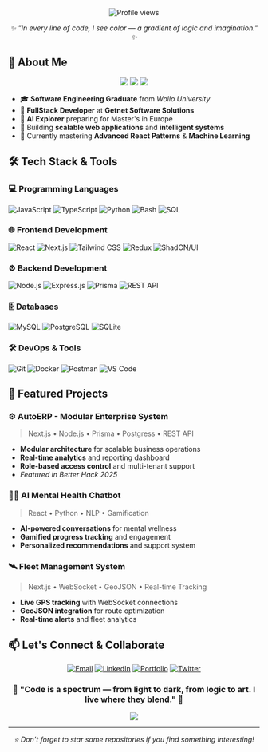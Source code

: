 

<div align="center">



<!-- Visitor Counter -->
<img src="https://komarev.com/ghpvc/?username=abinetshegaw&label=Profile+Views&color=8B5CF6&style=flat-square" alt="Profile views" />

<!-- Quote -->
<p>
  <i>✨ "In every line of code, I see color — a gradient of logic and imagination." ✨</i>
</p>

</div>



## 🎯 About Me

<p align="center">
  <img src="https://img.shields.io/badge/Software_Engineer-8B5CF6?style=for-the-badge&logo=atom&logoColor=white" />
  <img src="https://img.shields.io/badge/FullStack_Developer-00AEEF?style=for-the-badge&logo=fullstack&logoColor=white" />
  <img src="https://img.shields.io/badge/AI_Explorer-10B981?style=for-the-badge&logo=ai&logoColor=white" />
</p>

- 🎓 **Software Engineering Graduate** from *Wollo University* 
- 💼 **FullStack Developer** at **Getnet Software Solutions**
- 🔮 **AI Explorer** preparing for Master's in Europe
- 🚀 Building **scalable web applications** and **intelligent systems**
- 🌱 Currently mastering **Advanced React Patterns** & **Machine Learning**


## 🛠️ Tech Stack & Tools

### 💻 Programming Languages
![JavaScript](https://img.shields.io/badge/JavaScript-F7DF1E?style=for-the-badge&logo=javascript&logoColor=black)
![TypeScript](https://img.shields.io/badge/TypeScript-007ACC?style=for-the-badge&logo=typescript&logoColor=white)
![Python](https://img.shields.io/badge/Python-3776AB?style=for-the-badge&logo=python&logoColor=white)
![Bash](https://img.shields.io/badge/Shell_Script-4EAA25?style=for-the-badge&logo=gnu-bash&logoColor=white)
![SQL](https://img.shields.io/badge/SQL-4479A1?style=for-the-badge&logo=postgresql&logoColor=white)

### 🌐 Frontend Development
![React](https://img.shields.io/badge/React-20232A?style=for-the-badge&logo=react&logoColor=61DAFB)
![Next.js](https://img.shields.io/badge/Next.js-000000?style=for-the-badge&logo=nextdotjs&logoColor=white)
![Tailwind CSS](https://img.shields.io/badge/Tailwind_CSS-38B2AC?style=for-the-badge&logo=tailwind-css&logoColor=white)
![Redux](https://img.shields.io/badge/Redux-764ABC?style=for-the-badge&logo=redux&logoColor=white)
![ShadCN/UI](https://img.shields.io/badge/ShadCN/UI-000000?style=for-the-badge&logo=ui&logoColor=white)

### ⚙️ Backend Development
![Node.js](https://img.shields.io/badge/Node.js-339933?style=for-the-badge&logo=nodedotjs&logoColor=white)
![Express.js](https://img.shields.io/badge/Express.js-000000?style=for-the-badge&logo=express&logoColor=white)
![Prisma](https://img.shields.io/badge/Prisma-2D3748?style=for-the-badge&logo=prisma&logoColor=white)
![REST API](https://img.shields.io/badge/REST_API-FF6C37?style=for-the-badge&logo=api&logoColor=white)

### 🗄️ Databases
![MySQL](https://img.shields.io/badge/MySQL-4479A1?style=for-the-badge&logo=mysql&logoColor=white)
![PostgreSQL](https://img.shields.io/badge/PostgreSQL-4169E1?style=for-the-badge&logo=postgresql&logoColor=white)
![SQLite](https://img.shields.io/badge/SQLite-003B57?style=for-the-badge&logo=sqlite&logoColor=white)

### 🛠️ DevOps & Tools
![Git](https://img.shields.io/badge/Git-F05032?style=for-the-badge&logo=git&logoColor=white)
![Docker](https://img.shields.io/badge/Docker-2496ED?style=for-the-badge&logo=docker&logoColor=white)
![Postman](https://img.shields.io/badge/Postman-FF6C37?style=for-the-badge&logo=postman&logoColor=white)
![VS Code](https://img.shields.io/badge/VS_Code-007ACC?style=for-the-badge&logo=visual-studio-code&logoColor=white)


## 🚀 Featured Projects

### ⚙️ AutoERP - Modular Enterprise System
> Next.js • Node.js • Prisma • Postgress • REST API
- **Modular architecture** for scalable business operations
- **Real-time analytics** and reporting dashboard
- **Role-based access control** and multi-tenant support
- *Featured in Better Hack 2025*

### 🧘‍♂️ AI Mental Health Chatbot
> React • Python • NLP • Gamification
- **AI-powered conversations** for mental wellness
- **Gamified progress tracking** and engagement
- **Personalized recommendations** and support system

### 🛰️ Fleet Management System
> Next.js • WebSocket • GeoJSON • Real-time Tracking
- **Live GPS tracking** with WebSocket connections
- **GeoJSON integration** for route optimization
- **Real-time alerts** and fleet analytics




## 📫 Let's Connect & Collaborate

<div align="center">

[![Email](https://img.shields.io/badge/Email-8B5CF6?style=for-the-badge&logo=gmail&logoColor=white)](mailto:abinetshegaw@gmail.com)
[![LinkedIn](https://img.shields.io/badge/LinkedIn-00AEEF?style=for-the-badge&logo=linkedin&logoColor=white)](https://linkedin.com/in/abenetshegaw)
[![Portfolio](https://img.shields.io/badge/Portfolio-1E1E2E?style=for-the-badge&logo=vercel&logoColor=white)](https://abinet.netlify.app)
[![Twitter](https://img.shields.io/badge/Twitter-1DA1F2?style=for-the-badge&logo=twitter&logoColor=white)](https://twitter.com/Abinet16)

</div>



<div align="center">

### 🌟 **"Code is a spectrum — from light to dark, from logic to art. I live where they blend."** 🌟

<img src="https://capsule-render.vercel.app/api?type=waving&color=gradient&height=100&section=footer&animation=fadeIn" />

</div>

---

<div align="center">

*⭐️ Don't forget to star some repositories if you find something interesting!*

</div>


